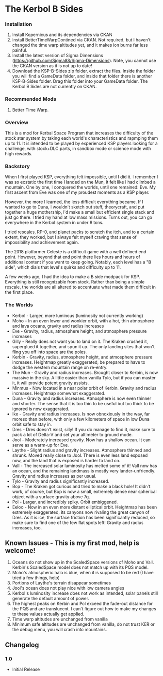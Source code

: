 # The Kerbol B Sides
### Installation
1. Install Kopernicus and its dependencies via CKAN
2. Install BetterTimeWarpContined via CKAN. Not required, but I haven't changed the time warp altitudes yet, and it makes ion burns far less painful.
3. Install the latest version of Sigma Dimensions (https://github.com/Sigma88/Sigma-Dimensions). Note, you cannot use the CKAN version as it is not up to date!
4. Download the KSP-B-Sides zip folder, extract the files. Inside the folder you will find a GameData folder, and inside that folder there is another KSP-B-Sides folder. Drag this folder into your GameData folder. The Kerbol B Sides are not currently on CKAN.

### Recommended Mods
1. Better Time Warp.
### Overview
This is a mod for Kerbal Space Program that increases the difficulty of the stock star system by taking each world's characteristics and rapmping them up to 11. It is intended to be played by experienced KSP players looking for a challenge, with stock+DLC parts, in sandbox mode or science mode with high rewards.

### Backstory
When I first played KSP, everything felt impossible, until I did it. I remember I was so ecstatic the first time I landed on the Mun, it felt like I had climbed a mountain. One by one, I conquered the worlds, until one remained: Eve. My first ascent from Eve was one of my proudest moments as a KSP player.

However, the more I learned, the less difficult everything became. If I wanted to go to Duna, I wouldn't sketch out stuff, theorycraft, and put together a huge mothership, I'd make a small but efficient single stack and just go there. I tried my hand at low mass missions. Turns out, you can go everywhere in the Kerbol system in under 8 tons.

I tried rescales, RP-0, and planet packs to scratch the itch, and to a certain extent, they worked, but I always felt myself craving that sense of impossibility and achievement again.

The 2018 platformer Celeste is a difficult game with a well defined end point. However, beyond that end point there lies hours and hours of additional content if you want to keep going. Notably, each level has a "B side", which dials that level's quirks and difficulty up to 11.

A few weeks ago, I had the idea to make a B side modpack for KSP. Everything is still recognizable from stock. Rather than being a simple rescale, the worlds are all altered to accentuate what made them difficult in the first place.

### The Worlds

* Kerbol - Larger, more luminous (luminosity not currently working)
* Moho - In an even lower and wonkier orbit, with a hot, thin atmosphere and lava oceans, gravity and radius increases
* Eve - Gravity, radius, atmosphere height, and atmosphere pressure increases
* Gilly - Really does not want you to land on it. The Kraken crushed it, superglued it together, and spun it up. The only landing sites that won't fling you off into space are the poles.
* Kerbin - Gravity, radius, atmosphere height, and atmosphere pressure increases. Heightmap greatly exaggerated, be prepared to have to dodge the western mountain range on re-entry.
* The Mun - Gravity and radius increases. Brought closer to Kerbin, is now massive in the sky. A little easier than vanilla Tylo, but if you can master it, it will provide potent gravity assists.
* Minmus - Now located in a near polar orbit of Kerbin. Gravity and radius increases. Heightmap somewhat exaggerated.
* Duna - Gravity and radius increases. Atmosphere is now even thinner and shorter. The sense that it is too thin to be useful but too thick to be ignored is now exaggerated.
* Ike - Gravity and radius increases. Is now obnoxiously in the way, far moreso than before, with only a few kilometers of space in low Duna orbit safe to stay in.
* Dres - Dres doesn't exist, silly! If you do manage to find it, make sure to pack a lot of Delta-V and set your altimeter to ground mode.
* Jool - Moderately increased gravity. Now has a shallow ocean. It can serve as a warm-up for Eve.
* Laythe - Slight radius and gravity increases. Atmosphere thinned and shrunk. Moved really close to Jool. There is even less land exposed now, and the land that is exposed is harder to land on.
* Vall - The increased solar luminosity has melted some of it! Vall now has an ocean, and the remaining landmass is mostly very lander-unfriendly. Gravity and radius increases as per usual.
* Tylo - Gravity and radius significantly increased.
* Bop - The Kraken got curious and tried to make a black hole! It didn't work, of course, but Bop is now a small, extremely dense near spherical object with a surface gravity above 7g.
* Pol - Larger, and incredibly spiky. Orbit embiggened.
* Eeloo - Now in an even more distant elliptical orbit. Heightmap has been extremely exaggerated, its canyons now rivaling the great canyon of Dres. As it is ice, the surface friction has been significantly reduced, so make sure to find one of the few flat spots left! Gravity and radius increases, too.

## Known Issues - This is my first mod, help is welcome!
1. Oceans do not show up in the ScaledSpace versions of Moho and Vall. Kerbin's ScaledSpace model does not match up with its PQS model.
2. Moho's atmospheric halo is blue, when it is supposed to be red (I have tried a few things, help)
3. Portions of Laythe's terrain disappear sometimes
4. Jool's ocean does not play nice with low camera angles
5. Kerbol's luminosity increase does not work as intended, solar panels still generate the default amount of power.
6. The highest peaks on Kerbin and Pol exceed the fade-out distance for the PQS and are translucent. I can't figure out how to make my changes to these values actually get applied.
7. Time warp altitudes are unchanged from vanilla
8. Minimum safe altitudes are unchanged from vanilla, do not trust KER or the debug menu, you will crash into mountains.

## Changelog
### 1.0
* Initial Release
